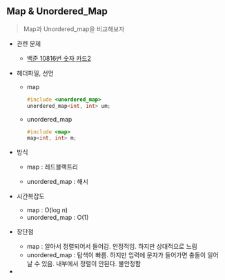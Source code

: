 ## Map & Unordered_Map



> Map과 Unordered_map을 비교해보자



- 관련 문제

  - [백준 10816번 숫자 카드2](https://www.acmicpc.net/problem/10816)

    

- 헤더파일, 선언

  - map

    ```c++
    #include <unordered_map>
    unordered_map<int, int> um;
    ```

  - unordered_map

    ```c++
    #include <map>
    map<int, int> m;
    ```

    

- 방식

  - map : 레드블랙트리

  - unordered_map : 해시


  

- 시간복잡도

  - map : O(log n)
  - unordered_map : O(1)



- 장단점
  - map : 알아서 정렬되어서 들어감. 안정적임. 하지만 상대적으로 느림
  - unordered_map : 탐색이 빠름. 하지만 입력에 문자가 들어가면 충돌이 일어날 수 있음. 내부에서 정렬이 안된다. 불안정함
- 


